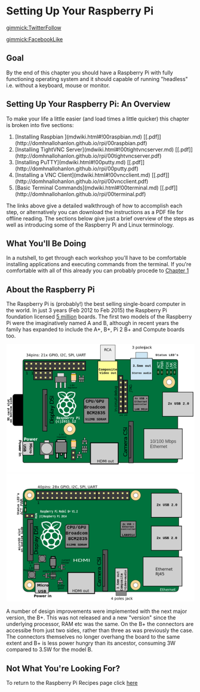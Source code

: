 # Setting Up Your Raspberry Pi

[gimmick:TwitterFollow](@therobotfoundry) 

[gimmick:FacebookLike](https://facebook.com/therobotfoundry) 
## Goal

By the end of this chapter you should have a Raspberry Pi with fully functioning operating system and it should capable of running "headless" i.e. without a keyboard, mouse or monitor.

## Setting Up Your Raspberry Pi: An Overview

To make your life a little easier (and load times a little quicker) this chapter is broken into five sections: 
<ol>
<li> [Installing Raspbian ](mdwiki.html#!00raspbian.md) 
    [[.pdf]](http://domhnallohanlon.github.io/rpi/00raspbian.pdf)
</li>
<li>[Installing TightVNC Server](mdwiki.html#!00tightvncserver.md)
    [[.pdf]](http://domhnallohanlon.github.io/rpi/00tightvncserver.pdf)
</li>
<li>[Installing PuTTY](mdwiki.html#!00putty.md)
    [[.pdf]](http://domhnallohanlon.github.io/rpi/00putty.pdf)
</li>
<li> [Installing a VNC Client](mdwiki.html#!00vncclient.md)
    [[.pdf]](http://domhnallohanlon.github.io/rpi/00vncclient.pdf)
</li>
<li> [Basic Terminal Commands](mdwiki.html#!00terminal.md)
    [[.pdf]](http://domhnallohanlon.github.io/rpi/00terminal.pdf)
    </li>
</ol>

The links above give a detailed walkthrough of how to accomplish each step, or alternatively you can download the instructions as a PDF file for offline reading. The sections below give just a brief overview of the steps as well as introducing some of the Raspberry Pi and Linux terminology.
    
## What You'll Be Doing

In a nutshell, to get through each workshop you'll have to be comfortable installing applications and executing commands from the terminal. If you're comfortable with all of this already you can probably procede to [Chapter 1](http://domhnallohanlon.github.io/rpi/01overview.html)

## About the Raspberry Pi

The Raspberry Pi is (probably!) the best selling single-board computer in the world. In just 3 years (Feb 2012 to Feb 2015) the Raspberry Pi foundation licensed <a href="https://www.raspberrypi.org/five-million-sold/" target="_blank">5 million</a> boards. 
The first two models of the Raspberry Pi were the imaginatively named A and B, although in recent years the family has expanded to include the A+, B+, Pi 2 B+ and Compute boards too.

![Pi B](img/PiB.png "Model B")
![Pi B+](img/PiBPlus.png "Model B+")

A number of design improvements were implemented with the next major version, the B+. This was not released and a new "version" since the underlying processor, RAM etc was the same. On the B+ the connectors are accessibe from just two sides, rather than three as was previously the case. The connectors themselves no longer overhang the board to the same extent and B+ is less power hungry than its ancestor, consuming 3W compared to 3.5W for the model B.

## Not What You're Looking For?

To return to the Raspberry Pi Recipes page click [here](http://domhnallohanlon.github.io/rpi)

